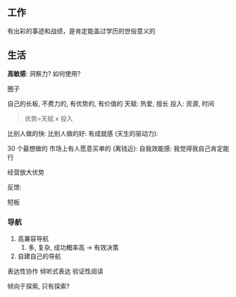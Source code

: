 
## 工作

有出彩的事迹和战绩，是肯定能盖过学历的世俗意义的

## 生活

**高敏感**: 洞察力? 如何使用? 


圈子

自己的长板, 不费力的, 有优势的, 有价值的
天赋: 热爱, 擅长
投入: 资源, 时间


> 优势=天赋 x 投入


比别人做的快: 
比别人做的好: 
有成就感 (天生的驱动力): 

30 个最想做的
市场上有人愿意买单的 (离钱近): 
自我效能感: 我觉得我自己肯定能行

经营放大优势

反馈: 

短板

### 导航

1. 高兼容导航
	1. 多, 复杂, 成功概率高 -> 有效决策
2. 自建自己的导航

表达性协作
倾听式表达
验证性阅读


倾向于探索, 只有探索? 